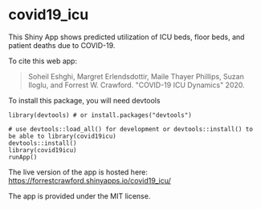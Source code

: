 # covid19_icu

This Shiny App shows predicted utilization of ICU beds, floor beds, and patient deaths due to COVID-19. 

To cite this web app: 

> Soheil Eshghi, Margret Erlendsdottir, Maile Thayer Phillips, Suzan Iloglu, and Forrest W. Crawford. "COVID-19 ICU Dynamics" 2020. 


To install this package, you will need devtools
```
library(devtools) # or install.packages("devtools")

# use devtools::load_all() for development or devtools::install() to be able to library(covid19icu)
devtools::install()
library(covid19icu)
runApp()
```

The live version of the app is hosted here: https://forrestcrawford.shinyapps.io/covid19_icu/

The app is provided under the MIT license.


